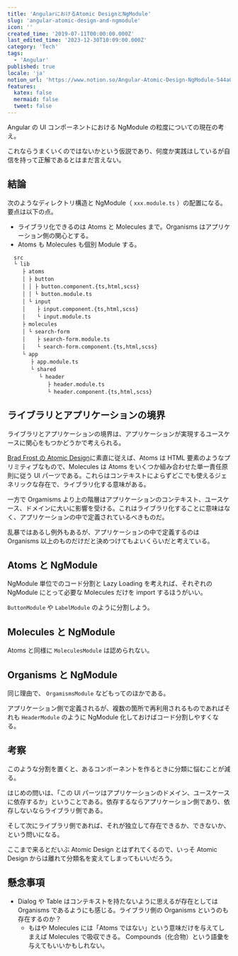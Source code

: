 ```yaml
---
title: 'AngularにおけるAtomic DesignとNgModule'
slug: 'angular-atomic-design-and-ngmodule'
icon: ''
created_time: '2019-07-11T00:00:00.000Z'
last_edited_time: '2023-12-30T10:09:00.000Z'
category: 'Tech'
tags:
  - 'Angular'
published: true
locale: 'ja'
notion_url: 'https://www.notion.so/Angular-Atomic-Design-NgModule-544a0dd66f0b4c7dae3e7f5ba21a6320'
features:
  katex: false
  mermaid: false
  tweet: false
---
```


Angular の UI コンポーネントにおける NgModule の粒度についての現在の考え。

これならうまくいくのではないかという仮説であり、何度か実践はしているが自信を持って正解であるとはまだ言えない。

## 結論

次のようなディレクトリ構造と NgModule（ `xxx.module.ts` ）の配置になる。要点は以下の点。

- ライブラリ化できるのは Atoms と Molecules まで。Organisms はアプリケーション側の関心とする。
- Atoms も Molecules も個別 Module する。

```
  src
  └ lib
  　 ├ atoms
  　 │ ├ button
  　 │ │ ├ button.component.{ts,html,scss}
  　 │ │ └ button.module.ts
  　 │ └ input
  　 │ 　 ├ input.component.{ts,html,scss}
  　 │ 　 └ input.module.ts
  　 ├ molecules
  　 │ └ search-form
  　 │ 　 ├ search-form.module.ts
  　 │ 　 └ search-form.component.{ts,html,scss}
  　 └ app
  　 　 ├ app.module.ts
  　 　 └ shared
  　 　 　 └ header
  　 　 　 　 ├ header.module.ts
  　 　 　 　 └ header.component.{ts,html,scss}
```

## ライブラリとアプリケーションの境界

ライブラリとアプリケーションの境界は、アプリケーションが実現するユースケースに関心をもつかどうかで考えられる。

[Brad Frost の Atomic Design](http://bradfrost.com/blog/post/atomic-web-design/)に素直に従えば、Atoms は HTML 要素のようなプリミティブなもので、Molecules は Atoms をいくつか組み合わせた単一責任原則に従う UI パーツである。これらはコンテキストによらずどこでも使えるジェネリックな存在で、ライブラリ化する意味がある。

一方で Orgamisms より上の階層はアプリケーションのコンテキスト、ユースケース、ドメインに大いに影響を受ける。これはライブラリ化することに意味はなく、アプリケーションの中で定義されているべきものだ。

乱暴ではあるし例外もあるが、アプリケーションの中で定義するのは Organisms 以上のものだけだと決めつけてもよいくらいだと考えている。

## Atoms と NgModule

NgModule 単位でのコード分割と Lazy Loading を考えれば、それぞれの NgModule にとって必要な Molecules だけを import するほうがいい。

`ButtonModule` や `LabelModule` のように分割しよう。

## Molecules と NgModule

Atoms と同様に `MoleculesModule` は認められない。

## Organisms と NgModule

同じ理由で、 `OrgamismsModule` などもってのほかである。

アプリケーション側で定義されるが、複数の箇所で再利用されるものであればそれも `HeaderModule` のように NgModule 化しておけばコード分割しやすくなる。

## 考察

このような分割を置くと、あるコンポーネントを作るときに分類に悩むことが減る。

はじめの問いは、「この UI パーツはアプリケーションのドメイン、ユースケースに依存するか」ということである。依存するならアプリケーション側であり、依存しないならライブラリ側である。

そして次にライブラリ側であれば、それが独立して存在できるか、できないか、という問いになる。

ここまで来るとだいぶ Atomic Design とはずれてくるので、いっそ Atomic Design からは離れて分類名を変えてしまってもいいだろう。

## 懸念事項

- Dialog や Table はコンテキストを持たないように思えるが存在としては Organisms であるようにも感じる。ライブラリ側の Organisms というのも存在するのか？
  - もはや Molecules には「Atoms ではない」という意味だけを与えてしまえば Molecules で吸収できる。 Compounds（化合物）という語彙を与えてもいいかもしれない。
